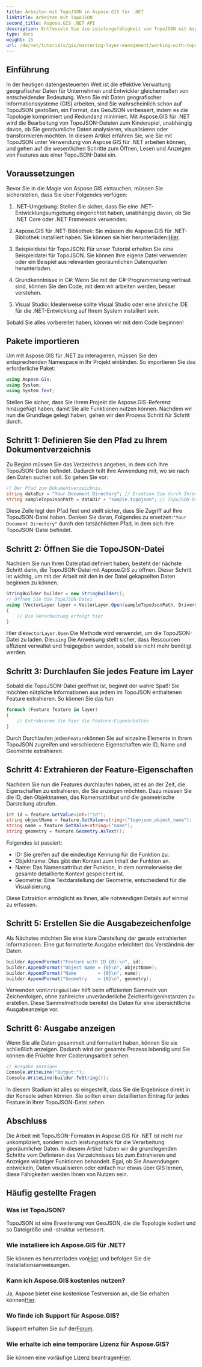 ```yaml
---
title: Arbeiten mit TopoJSON in Aspose.GIS für .NET
linktitle: Arbeiten mit TopoJSON
second_title: Aspose.GIS .NET API
description: Entfesseln Sie die Leistungsfähigkeit von TopoJSON mit Aspose.GIS für .NET. Lernen Sie in einfachen Schritten, georäumliche Features zu lesen, zu extrahieren und anzuzeigen.
type: docs
weight: 15
url: /de/net/tutorials/gis/mastering-layer-management/working-with-topojson/
---
```

## Einführung

In der heutigen datengesteuerten Welt ist die effektive Verwaltung geografischer Daten für Unternehmen und Entwickler gleichermaßen von entscheidender Bedeutung. Wenn Sie mit Daten geografischer Informationssysteme (GIS) arbeiten, sind Sie wahrscheinlich schon auf TopoJSON gestoßen, ein Format, das GeoJSON verbessert, indem es die Topologie komprimiert und Redundanz minimiert. Mit Aspose.GIS für .NET wird die Bearbeitung von TopoJSON-Dateien zum Kinderspiel, unabhängig davon, ob Sie georäumliche Daten analysieren, visualisieren oder transformieren möchten. In diesem Artikel erfahren Sie, wie Sie mit TopoJSON unter Verwendung von Aspose.GIS für .NET arbeiten können, und gehen auf die wesentlichen Schritte zum Öffnen, Lesen und Anzeigen von Features aus einer TopoJSON-Datei ein.

## Voraussetzungen

Bevor Sie in die Magie von Aspose.GIS eintauchen, müssen Sie sicherstellen, dass Sie über Folgendes verfügen:

1. .NET-Umgebung: Stellen Sie sicher, dass Sie eine .NET-Entwicklungsumgebung eingerichtet haben, unabhängig davon, ob Sie .NET Core oder .NET Framework verwenden.
   
2.  Aspose.GIS für .NET-Bibliothek: Sie müssen die Aspose.GIS für .NET-Bibliothek installiert haben. Sie können sie hier herunterladen:[Hier](https://releases.aspose.com/gis/net/).

3. Beispieldatei für TopoJSON: Für unser Tutorial erhalten Sie eine Beispieldatei für TopoJSON. Sie können Ihre eigene Datei verwenden oder ein Beispiel aus relevanten georäumlichen Datenquellen herunterladen.

4. Grundkenntnisse in C#: Wenn Sie mit der C#-Programmierung vertraut sind, können Sie den Code, mit dem wir arbeiten werden, besser verstehen.

5. Visual Studio: Idealerweise sollte Visual Studio oder eine ähnliche IDE für die .NET-Entwicklung auf Ihrem System installiert sein.

Sobald Sie alles vorbereitet haben, können wir mit dem Code beginnen!

## Pakete importieren

Um mit Aspose.GIS für .NET zu interagieren, müssen Sie den entsprechenden Namespace in Ihr Projekt einbinden. So importieren Sie das erforderliche Paket:

```csharp
using Aspose.Gis;
using System;
using System.Text;
```

Stellen Sie sicher, dass Sie Ihrem Projekt die Aspose.GIS-Referenz hinzugefügt haben, damit Sie alle Funktionen nutzen können. Nachdem wir nun die Grundlage gelegt haben, gehen wir den Prozess Schritt für Schritt durch.

## Schritt 1: Definieren Sie den Pfad zu Ihrem Dokumentverzeichnis

Zu Beginn müssen Sie das Verzeichnis angeben, in dem sich Ihre TopoJSON-Datei befindet. Dadurch teilt Ihre Anwendung mit, wo sie nach den Daten suchen soll. So gehen Sie vor:

```csharp
// Der Pfad zum Dokumentverzeichnis.
string dataDir = "Your Document Directory"; // Ersetzen Sie durch Ihren Pfad
string sampleTopoJsonPath = dataDir + "sample.topojson"; // TopoJSON-Dateinamen hinzufügen
```

 Diese Zeile legt den Pfad fest und stellt sicher, dass Sie Zugriff auf Ihre TopoJSON-Datei haben. Denken Sie daran, Folgendes zu ersetzen:`"Your Document Directory"` durch den tatsächlichen Pfad, in dem sich Ihre TopoJSON-Datei befindet.

## Schritt 2: Öffnen Sie die TopoJSON-Datei

Nachdem Sie nun Ihren Dateipfad definiert haben, besteht der nächste Schritt darin, die TopoJSON-Datei mit Aspose.GIS zu öffnen. Dieser Schritt ist wichtig, um mit der Arbeit mit den in der Datei gekapselten Daten beginnen zu können.

```csharp
StringBuilder builder = new StringBuilder();
// Öffnen Sie die TopoJSON-Datei
using (VectorLayer layer = VectorLayer.Open(sampleTopoJsonPath, Drivers.TopoJson))
{
    // Die Verarbeitung erfolgt hier
}
```

 Hier die`VectorLayer.Open` Die Methode wird verwendet, um die TopoJSON-Datei zu laden. Die`using` Die Anweisung stellt sicher, dass Ressourcen effizient verwaltet und freigegeben werden, sobald sie nicht mehr benötigt werden.

## Schritt 3: Durchlaufen Sie jedes Feature im Layer

Sobald die TopoJSON-Datei geöffnet ist, beginnt der wahre Spaß! Sie möchten nützliche Informationen aus jedem im TopoJSON enthaltenen Feature extrahieren. So können Sie das tun:

```csharp
foreach (Feature feature in layer)
{
    // Extrahieren Sie hier die Feature-Eigenschaften
}
```

 Durch Durchlaufen jedes`Feature`können Sie auf einzelne Elemente in Ihrem TopoJSON zugreifen und verschiedene Eigenschaften wie ID, Name und Geometrie extrahieren.

## Schritt 4: Extrahieren der Feature-Eigenschaften

Nachdem Sie nun die Features durchlaufen haben, ist es an der Zeit, die Eigenschaften zu extrahieren, die Sie anzeigen möchten. Dazu müssen Sie die ID, den Objektnamen, das Namensattribut und die geometrische Darstellung abrufen.

```csharp
int id = feature.GetValue<int>("id");
string objectName = feature.GetValue<string>("topojson_object_name");
string name = feature.GetValue<string>("name");
string geometry = feature.Geometry.AsText();
```

Folgendes ist passiert:
- ID: Sie greifen auf die eindeutige Kennung für die Funktion zu.
- Objektname: Dies gibt den Kontext zum Inhalt der Funktion an.
- Name: Das Namensattribut der Funktion, in dem normalerweise der gesamte detaillierte Kontext gespeichert ist.
- Geometrie: Eine Textdarstellung der Geometrie, entscheidend für die Visualisierung.

Diese Extraktion ermöglicht es Ihnen, alle notwendigen Details auf einmal zu erfassen.

## Schritt 5: Erstellen Sie die Ausgabezeichenfolge

Als Nächstes möchten Sie eine klare Darstellung der gerade extrahierten Informationen. Eine gut formatierte Ausgabe erleichtert das Verständnis der Daten.

```csharp
builder.AppendFormat("Feature with ID {0}:\n", id);
builder.AppendFormat("Object Name = {0}\n", objectName);
builder.AppendFormat("Name        = {0}\n", name);
builder.AppendFormat("Geometry    = {0}\n", geometry);
```

 Verwenden von`StringBuilder` hilft beim effizienten Sammeln von Zeichenfolgen, ohne zahlreiche unveränderliche Zeichenfolgeninstanzen zu erstellen. Diese Sammelmethode bereitet die Daten für eine übersichtliche Ausgabeanzeige vor.

## Schritt 6: Ausgabe anzeigen

Wenn Sie alle Daten gesammelt und formatiert haben, können Sie sie schließlich anzeigen. Dadurch wird der gesamte Prozess lebendig und Sie können die Früchte Ihrer Codierungsarbeit sehen.

```csharp
// Ausgabe anzeigen
Console.WriteLine("Output:");
Console.WriteLine(builder.ToString());
```

In diesem Stadium ist alles so eingestellt, dass Sie die Ergebnisse direkt in der Konsole sehen können. Sie sollten einen detaillierten Eintrag für jedes Feature in Ihrer TopoJSON-Datei sehen.

## Abschluss

Die Arbeit mit TopoJSON-Formaten in Aspose.GIS für .NET ist nicht nur unkompliziert, sondern auch leistungsstark für die Verarbeitung georäumlicher Daten. In diesem Artikel haben wir die grundlegenden Schritte vom Definieren des Verzeichnisses bis zum Extrahieren und Anzeigen wichtiger Funktionen behandelt. Egal, ob Sie Anwendungen entwickeln, Daten visualisieren oder einfach nur etwas über GIS lernen, diese Fähigkeiten werden Ihnen von Nutzen sein.

## Häufig gestellte Fragen

### Was ist TopoJSON?
TopoJSON ist eine Erweiterung von GeoJSON, die die Topologie kodiert und so Dateigröße und -struktur verbessert.

### Wie installiere ich Aspose.GIS für .NET?
 Sie können es herunterladen von[Hier](https://releases.aspose.com/gis/net/) und befolgen Sie die Installationsanweisungen.

### Kann ich Aspose.GIS kostenlos nutzen?
 Ja, Aspose bietet eine kostenlose Testversion an, die Sie erhalten können[Hier](https://releases.aspose.com/).

### Wo finde ich Support für Aspose.GIS?
 Support erhalten Sie auf der[Forum](https://forum.aspose.com/c/gis/33/).

### Wie erhalte ich eine temporäre Lizenz für Aspose.GIS?
 Sie können eine vorläufige Lizenz beantragen[Hier](https://purchase.conholdate.com/temporary-license/).
